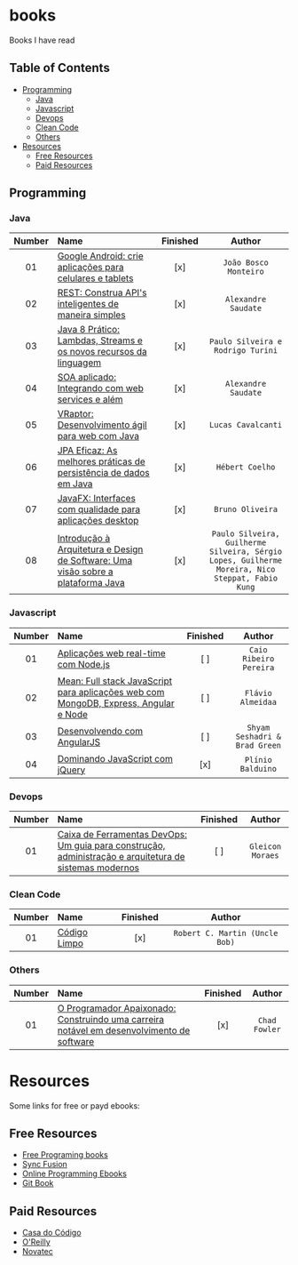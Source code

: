 # books
Books I have read

## Table of Contents
<!-- 
	generated by readme-toc
	npm i -g readme-toc
	to generate just run `toc`
-->

<!-- toc -->
  * [Programming](#programming)
    * [Java](#java)   
    * [Javascript](#javascript)
    * [Devops](#devops)
    * [Clean Code](#clean-code)
    * [Others](#others)
  * [Resources](#resources)
    * [Free Resources](#free-resources)
    * [Paid Resources](#paid-resources)

<!-- toc stop -->

## Programming

### Java

| Number | Name | Finished | Author |
| :---: | :--- | :---: | :---: |
| 01 | [Google Android: crie aplicações para celulares e tablets](http://www.casadocodigo.com.br/products/livro-android) | [x] | `João Bosco Monteiro` |
| 02 | [REST: Construa API's inteligentes de maneira simples](http://www.casadocodigo.com.br/products/livro-rest) | [x] | `Alexandre Saudate` |
| 03 | [Java 8 Prático: Lambdas, Streams e os novos recursos da linguagem](http://www.casadocodigo.com.br/products/livro-java8) | [x] | `Paulo Silveira e Rodrigo Turini` |
| 04 | [SOA aplicado: Integrando com web services e além](http://www.casadocodigo.com.br/products/livro-soa-webservices) | [x] | `Alexandre Saudate` |
| 05 | [VRaptor: Desenvolvimento ágil para web com Java](http://www.casadocodigo.com.br/products/livro-vraptor) | [x] | `Lucas Cavalcanti` |
| 06 | [JPA Eficaz: As melhores práticas de persistência de dados em Java](http://www.casadocodigo.com.br/products/livro-jpa-eficaz) | [x] | `Hébert Coelho` |
| 07 | [JavaFX: Interfaces com qualidade para aplicações desktop](http://www.casadocodigo.com.br/products/livro-javafx) | [x] | `Bruno Oliveira` |
| 08 | [Introdução à Arquitetura e Design de Software: Uma visão sobre a plataforma Java](http://www.casadocodigo.com.br/products/livro-arquitetura-java) | [x] | `Paulo Silveira, Guilherme Silveira, Sérgio Lopes, Guilherme Moreira, Nico Steppat, Fabio Kung` |


### Javascript

| Number | Name | Finished | Author |
| :---: | :--- | :---: | :---: |
| 01 | [Aplicações web real-time com Node.js](http://www.casadocodigo.com.br/products/livro-nodejs) | [  ] | `Caio Ribeiro Pereira` |
| 02 | [Mean: Full stack JavaScript para aplicações web com MongoDB, Express, Angular e Node](http://www.casadocodigo.com.br/products/livro-mean) | [ ] | `Flávio Almeidaa` |
| 03 | [Desenvolvendo com AngularJS](http://www.novatec.com.br/livros/angularjs/) | [ ] | `Shyam Seshadri & Brad Green`|
| 04 | [Dominando JavaScript com jQuery](http://www.casadocodigo.com.br/products/livro-javascript-jquery) | [x] | `Plínio Balduino`|


### Devops

| Number | Name | Finished | Author |
| :---: | :--- | :---: | :---: |
| 01 | [Caixa de Ferramentas DevOps: Um guia para construção, administração e arquitetura de sistemas modernos](http://www.casadocodigo.com.br/products/livro-ferramentas-devops) | [  ] | `Gleicon Moraes` |


### Clean Code

| Number | Name | Finished | Author |
| :---: | :--- | :---: | :---: |
| 01 | [Código Limpo](http://www.altabooks.com.br/codigo-limpo.html) | [x] | `Robert C. Martin (Uncle Bob)` |

### Others

| Number | Name | Finished | Author |
| :---: | :--- | :---: | :---: |
| 01 | [O Programador Apaixonado: Construindo uma carreira notável em desenvolvimento de software](http://www.casadocodigo.com.br/products/livro-programador-apaixonado) | [x] | ` Chad Fowler ` |


# Resources

Some links for free or payd ebooks:

## Free Resources

- [Free Programing books](https://github.com/vhf/free-programming-books)
- [Sync Fusion](http://www.syncfusion.com/resources/techportal/ebooks)
- [Online Programming Ebooks](http://www.onlineprogrammingbooks.com/)
- [Git Book](https://www.gitbook.com/explore)

## Paid Resources 

- [Casa do Código](http://www.casadocodigo.com.br/)
- [O'Reilly](http://www.oreilly.com/)
- [Novatec](http://novatec.com.br/)
